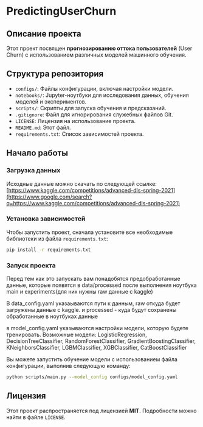 # PredictingUserChurn

## Описание проекта

Этот проект посвящен **прогнозированию оттока пользователей** (User Churn) с использованием различных моделей машинного обучения.

## Структура репозитория

  * `configs/`: Файлы конфигурации, включая настройки модели.
  * `notebooks/`: Jupyter-ноутбуки для исследования данных, обучения моделей и экспериментов.
  * `scripts/`: Скрипты для запуска обучения и предсказаний.
  * `.gitignore`: Файл для игнорирования служебных файлов Git.
  * `LICENSE`: Лицензия на использование проекта.
  * `README.md`: Этот файл.
  * `requirements.txt`: Список зависимостей проекта.

## Начало работы

### Загрузка данных

Исходные данные можно скачать по следующей ссылке:
[https://www.kaggle.com/competitions/advanced-dls-spring-2021](https://www.google.com/search?q=https://www.kaggle.com/competitions/advanced-dls-spring-2021)

### Установка зависимостей

Чтобы запустить проект, сначала установите все необходимые библиотеки из файла `requirements.txt`:

```bash
pip install -r requirements.txt
```

### Запуск проекта
Перед тем как это запускать вам понадобятся предобработанные данные, которые появятся в data/processed после выполнения ноутбука main и experiments(для них нужны raw данные с kaggle)

В  data_config.yaml указаываются пути к данным, raw откуда будет загружены данные с kaggle. и  processed - куда будут сохранены обработанные в ноутбуках данные

в model_config.yaml указываются настройки модели, которую будете тренировать. Возможные модели: LogisticRegression, DecisionTreeClassifier, RandomForestClassifier, GradientBoostingClassifier, KNeighborsClassifier, LGBMClassifier, XGBClassifier, CatBoostClassifier

Вы можете запустить обучение модели с использованием файла конфигурации, выполнив следующую команду:

```bash
python scripts/main.py --model_config configs/model_config.yaml
```


## Лицензия

Этот проект распространяется под лицензией **MIT**. Подробности можно найти в файле `LICENSE`.
